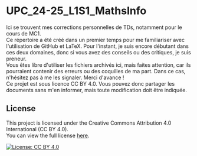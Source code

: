 # UPC_24-25_L1S1_MathsInfo
Ici se trouvent mes corrections personnelles de TDs, notamment pour le cours de MC1.  
Ce répertoire a été créé dans un premier temps pour me familiariser avec l'utilisation de GitHub et LaTeX. Pour l'instant, je suis encore débutant dans ces deux domaines, donc si vous avez des conseils ou des critiques, je suis preneur.  
Vous êtes libre d'utiliser les fichiers archivés ici, mais faites attention, car ils pourraient contenir des erreurs ou des coquilles de ma part. Dans ce cas, n'hésitez pas à me les signaler.
Merci d'avance !  
Ce projet est sous licence CC BY 4.0. Vous pouvez donc partager les documents sans m'en informer, mais toute modification doit être indiquée.

## License

This project is licensed under the Creative Commons Attribution 4.0 International (CC BY 4.0).  
You can view the full license [here](./LICENSE).

[![License: CC BY 4.0](https://img.shields.io/badge/License-CC%20BY%204.0-blue.svg)](https://creativecommons.org/licenses/by/4.0/)



